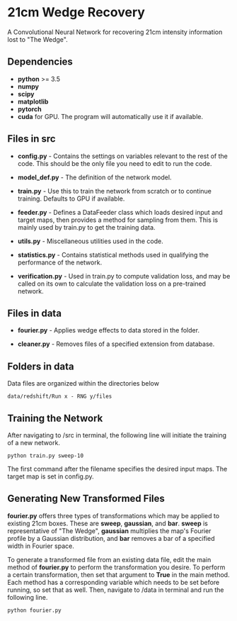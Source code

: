 # 21cm Wedge Recovery

A Convolutional Neural Network for recovering 21cm intensity information lost to "The Wedge".

## Dependencies
* **python** >= 3.5
* **numpy**
* **scipy**
* **matplotlib**
* **pytorch**
* **cuda** for GPU. The program will automatically use it if available.

## Files in src
* **config.py** - Contains the settings on variables relevant to the rest of the code. This should be the only file you need to edit to run the code.

* **model_def.py** - The definition of the network model.

* **train.py** - Use this to train the network from scratch or to continue training. Defaults to GPU if available.

* **feeder.py** - Defines a DataFeeder class which loads desired input and target maps, then provides a method for sampling from them. This is mainly used by train.py to get the training data.

* **utils.py** - Miscellaneous utilities used in the code. 

* **statistics.py** - Contains statistical methods used in qualifying the performance of the network.

* **verification.py** - Used in train.py to compute validation loss, and may be called on its own to calculate the validation loss on a pre-trained network.

## Files in data
* **fourier.py** - Applies wedge effects to data stored in the folder.

* **cleaner.py** - Removes files of a specified extension from database.

## Folders in data
Data files are organized within the directories below
```
data/redshift/Run x - RNG y/files
```
## Training the Network
After navigating to /src in terminal, the following line will initiate the training of a new network.

```
python train.py sweep-10
```

The first command after the filename specifies the desired input maps. The target map is set in config.py.

## Generating New Transformed Files
**fourier.py** offers three types of transformations which may be applied to existing 21cm boxes. These are **sweep**, **gaussian**, and **bar**. **sweep** is representative of "The Wedge", **gaussian** multiplies the map's Fourier profile by a Gaussian distribution, and **bar** removes a bar of a specified width in Fourier space.

To generate a transformed file from an existing data file, edit the main method of **fourier.py** to perform the transformation you desire. To perform a certain transformation, then set that argument to **True** in the main method. Each method has a corresponding variable which needs to be set before running, so set that as well. Then, navigate to /data in terminal and run the following line.
```
python fourier.py
```
